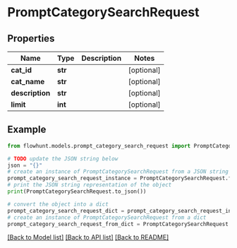 # PromptCategorySearchRequest


## Properties

Name | Type | Description | Notes
------------ | ------------- | ------------- | -------------
**cat_id** | **str** |  | [optional] 
**cat_name** | **str** |  | [optional] 
**description** | **str** |  | [optional] 
**limit** | **int** |  | [optional] 

## Example

```python
from flowhunt.models.prompt_category_search_request import PromptCategorySearchRequest

# TODO update the JSON string below
json = "{}"
# create an instance of PromptCategorySearchRequest from a JSON string
prompt_category_search_request_instance = PromptCategorySearchRequest.from_json(json)
# print the JSON string representation of the object
print(PromptCategorySearchRequest.to_json())

# convert the object into a dict
prompt_category_search_request_dict = prompt_category_search_request_instance.to_dict()
# create an instance of PromptCategorySearchRequest from a dict
prompt_category_search_request_from_dict = PromptCategorySearchRequest.from_dict(prompt_category_search_request_dict)
```
[[Back to Model list]](../README.md#documentation-for-models) [[Back to API list]](../README.md#documentation-for-api-endpoints) [[Back to README]](../README.md)


